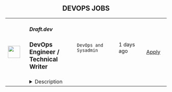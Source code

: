<div align="center"><h2>DEVOPS JOBS</h2></div><table><tr>
                <td width="100" height="100" rowspan="2">
                    <img src="https://wwr-pro.s3.amazonaws.com/logos/0018/9485/logo.gif" width="38px" height="auto">
                </td>
                <td width="300">
                    <h5>Draft.dev</h5>
                    <h3> DevOps Engineer / Technical Writer</h3>
                </td>
                <td width="300">
                    <code>DevOps and Sysadmin</code>
                </td>
                <td width="200">
                <text>1 days ago</text>
                </td>
                <td width="100" rowspan="2">
                <a href="https://weworkremotely.com/remote-jobs/draft-dev-devops-engineer-technical-writer" align="right" target="_blank">Apply</a>
                </td>
            </tr>
            <tr>
                <td colspan="3">
                <details><summary>Description</summary>
                <img src="https://we-work-remotely.imgix.net/logos/0018/9485/logo.gif?ixlib=rails-4.0.0&w=50&h=50&dpr=2&fit=fill&auto=compress" />

<p>
  <strong>Headquarters:</strong> USA
    <br /><strong>URL:</strong> <a href="https://draft.dev/">https://draft.dev/</a>
</p>

<h1>About the Job</h1><div>
<a href="http://draft.dev/">Draft.dev</a> is a content marketing agency focused on creating in-depth, technical content for growing technology companies. We work with subject matter experts from around the world to create tutorials, blog posts, and e-books for our clients. Founded in 2020, we're a small but quickly growing team of technologists, writers, marketers, and editors.</div><div>
<br>If you're a software developer and you want to build your personal brand while getting paid to write about interesting technical topics on the side, this will be a great part-time role for you!</div><div>
<br>📣 We're looking for <strong>DevOps Engineers</strong> who can write.</div><div>
<br>Draft.dev’s writers create technical blog posts and tutorials for clients in a wide range of industries and areas of technology. Writer pay starts at $300 per ~1500-word article and goes up as you complete more assignments.</div><div>
<br>This is a great side hustle as almost all our 200+ writers are full-time developers with a background in software engineering, data engineering, machine learning, product management, or similar.</div><div>
<br>Because we create content that will be read by a wide range of readers around the world, we are committed to supporting diversity in our writers (we currently have writers in over 50 countries).</div><div><br></div><h1>What You'll Do</h1><ul>
<li>Write content such as blogs, tutorials, guides, and other similar materials</li>
<li>Research and prepare demo code as needed</li>
<li>Conduct necessary research to ensure the accuracy of the content</li>
<li>Respond to editorial requests in a timely manner</li>
</ul><h1>Your Skills &amp; Experience</h1><ul>
<li>You have experience in <strong>Opentelemetry</strong> and/or</li>
<li>You have experience using <strong>bare metal servers</strong>
</li>
</ul><h1>What You'll Love</h1><ul>
<li>Remote work: 100% remote work environment allows for a flexible schedule and work from anywhere in the world</li>
<li>Asynchronous communication: No need to be available at specific hours or use real-time chat tools, promoting work-life balance</li>
<li>Diversity and inclusion: A company culture that values diversity and inclusivity in all aspects of our work</li>
<li>Fair pay: Competitive salary based on experience, and a commitment to paying fair rates for quality work</li>
<li>Honest feedback: A supportive work environment that values honesty and transparency in feedback to help employees grow and succeed.</li>
</ul><div>
<br>If you have any of the skills listed above, please apply!</div>

<p><strong>To apply:</strong> <a href="https://weworkremotely.com/remote-jobs/draft-dev-devops-engineer-technical-writer">https://weworkremotely.com/remote-jobs/draft-dev-devops-engineer-technical-writer</a></p>

                </details>
                </td>
            </tr>,<tr>
                <td width="100" height="100" rowspan="2">
                    <img src="https://pbs.twimg.com/profile_images/1673959375340290050/x7pNtXQ7_400x400.jpg" width="38px" height="auto">
                </td>
                <td width="300">
                    <h5>Canonical</h5>
                    <h3>Software Engineer - BootStack DevOps</h3>
                </td>
                <td width="300">
                    <code></code>
                </td>
                <td width="200">
                <text>0 days ago</text>
                </td>
                <td width="100" rowspan="2">
                <a href="https://canonical.com/careers/3290946" align="right" target="_blank">Apply</a>
                </td>
            </tr>
            <tr>
                <td colspan="3">
                <details><summary>Description</summary>
                
      <p>Help us shape the future of open source IT, devops, and IS, from bare metal to containers. Our goal is to revolutionise open source application and infrastructure operations.</p>
<p>We are on a mission to reshape the world of software operations, using Python and Golang for next-generation infrastructure-as-code and blazing a trail to model-driven operations. We want to enable companies to run very efficient bare metal operations for high performance computing, private cloud, data lakes and analytics. To achieve this we need to invent some new technology, and we need to build some new products. In support of that goal we hire software engineers who are passionate about quality, reliability and devops.</p>
<p>This team is part of our fully managed infrastructure operations organisation. Canonical runs many private OpenStack clouds and Kubernetes clusters for customers around the world, which enables us to improve our infra-as-code products based on our own real experience, mirroring that of our users and customers. We work in Python and Golang, creating open source operations capabilities that simplify these operations for anybody, worldwide, who is building on Ubuntu.</p>
<p>Our team collaborates with product, engineering, and operations teams. Most of the work is pure open source Python software development, with some planned work in Golang. The expectation is to focus on quality, design, documentation, tests and performance. The team develops and enhances our opscode and other open source packages, to ensure our platform is the easiest, most robust, and best performing way to drive your data centre.</p>
<p>This role is ideal for software engineers who want to work in Python/Golang, have a passion for distributed systems, and an interest in the entire Linux stack - from kernel to networking to virtualization and containers. Our Engineers are technically astute open source enthusiasts who are excited about cloud computing and are ready to join a global team charged with delivering world class services to our customers.</p>
<p><br><br></p>
<h3>What you’ll do</h3>
<ul>
<li>Work in Python and Golang to design and deliver open source software operations code</li>
<li>Work with the entire Linux stack, from kernel, networking, storage, to applications</li>
<li>Learn to think rigorously about application and infrastructure reliability</li>
<li>Shape high quality open source monitoring and alerting infrastructure</li>
<li>Simplify open source operations for our customers and open source community</li>
<li>Demonstrate sound engineering design and testing principles in your code</li>
<li>Follow agile software development practices</li>
<li>Coach and develop your colleagues where you have insights</li>
<li>Grow a healthy, collaborative engineering culture in line with the company values</li>
<li>Global travel up to 10% of time for internal and external events</li>
</ul>
<h3>Who you are</h3>
<ul>
<li>University degree in Computer Science or related software engineering field</li>
<li>Advanced level Python programming skills</li>
<li>Good to have - Golang programming skills</li>
<li>You are knowledgeable and passionate about software development&nbsp;</li>
<li>You are organised and want your team to deliver timely, high quality software</li>
<li>You have a demonstrated drive for continual learning</li>
<li>You understand the importance of reliable operations in a devops world</li>
<li>You have sound knowledge of cloud computing concepts &amp; technologies</li>
<li>You have practical knowledge of Linux and networking</li>
</ul>
<h3>What you will learn</h3>
<ul>
<li>Devops and site reliability engineering</li>
<li>OpenStack and Kubernetes in operation</li>
<li>Wide range of open source applications and skills</li>
<li>Real-life and hands-on exposure to a wide range of emerging technologies and tools&nbsp;</li>
</ul>
<h3>We offer:&nbsp;</h3>
<ul>
<li>Learning and development</li>
<li>Competitive salary</li>
<li>Recognition rewards</li>
<li>Annual leave</li>
<li>Priority Pass for travel</li>
</ul>
<h2><strong>About Canonical</strong></h2>
<p>Canonical is a pioneering tech firm that is at the forefront of the global move to open source. As the company that publishes Ubuntu, one of the most important open source projects and the platform for AI, IoT and the cloud, we are changing the world on a daily basis. We recruit on a global basis and set a very high standard for people joining the company. We expect excellence - in order to succeed, we need to be the best at what we do.</p>
<p>Canonical has been a remote-first company since its inception in 2004.​ Work at Canonical is a step into the future, and will challenge you to think differently, work smarter, learn new skills, and raise your game. Canonical provides a unique window into the world of 21st-century digital business.</p>
<h2><strong>Canonical is an equal opportunity employer</strong></h2>
<p>We are proud to foster a workplace free from discrimination. Diversity of experience, perspectives, and background create a better work environment and better products. <a href="https://canonical.com/careers/diversity/identity">Whatever your identity, we will give your application fair consideration.</a></p>
<p>#Stack</p><p>Requisition ID: 265</p><p></p>
    
                </details>
                </td>
            </tr>,<tr>
                <td width="100" height="100" rowspan="2">
                    <img src="https://pbs.twimg.com/profile_images/1470600385861611521/zGMS9sPM_400x400.png" width="38px" height="auto">
                </td>
                <td width="300">
                    <h5>Coalesce</h5>
                    <h3>DevOps Engineer</h3>
                </td>
                <td width="300">
                    <code></code>
                </td>
                <td width="200">
                <text>0 days ago</text>
                </td>
                <td width="100" rowspan="2">
                <a href="https://jobs.lever.co/coalesce.io/497eaa6d-bd10-438d-8ea9-0cf90a2b2d05" align="right" target="_blank">Apply</a>
                </td>
            </tr>
            <tr>
                <td colspan="3">
                <details><summary>Description</summary>
                <div class="section page-centered" data-qa="job-description"><div><span style="font-size: 10pt">Coalesce Software is hiring a DevOps Engineer to help us build the future of data analytics tooling. In this role you will play an important role in delivering our SaaS product to our customers at velocity and with reliability, working closely with our product, engineering, and customer success teams to keep our product moving forward and ensure an exceptional user experience for our customers.</span></div><div><br></div><div><span style="font-size: 10pt">What exactly does Coalesce do? Coalesce solves the most commonly failed project in IT: the data warehouse. Companies today need to be-data driven to be competitive. Coalesce is the only cloud-first data platform that enables companies to transform and streamline their analytics process, enabling data-driven decision making and visibility at enterprise scale.</span></div></div><div class="section page-centered"><div><h3>Key Responsibilities</h3><ul class="posting-requirements plain-list"><ul><li>Design and implement automated software builds, testing infrastructure, deployments, and associated monitoring</li><li>Contribute to CI/CD processes and infrastructure to facilitate faster deployment and testing times for software engineering teams</li><li>Contribute to planning and prioritization discussions</li><li>Facilitate onboarding customers from an infrastructure perspective</li></ul></ul></div></div><div class="section page-centered"><div><h3>Qualifications</h3><ul class="posting-requirements plain-list"><ul><li>Proficient with Kubernetes and/or Docker, preferably experience with GKE</li><li>Proficient with Google Cloud Platform or any major cloud platform--including experience with setting up and maintaining VMs, load balancing, containerization, certificates, etc.</li><li>Experience with GitHub Actions and Argo or similar CI/CD tooling</li><li>Experience with Terraform or similar IaaS</li><li>Experience with monitoring SaaS services</li><li>Exposure to software testing and the software development lifecycle</li></ul></ul></div></div><!--[2022-11-28] [GOLD-2535] Remove payTransparencyV1 when feature flag is fully removed--><div class="section page-centered" data-qa="closing-description"><div><span style="font-size: 10pt">Not a perfect fit? That’s OK! We have senior team members that can help you level up… Most importantly we are looking for individuals with the demonstrated ability to independently learn and develop. If you have an interest in data analytics and building great software with a high caliber team, we want to hear from you.</span></div></div><div class="section page-centered last-section-apply" data-qa="btn-apply-bottom"><a class="postings-btn template-btn-submit cerulean" data-qa="show-page-apply" href="https://jobs.lever.co/coalesce.io/497eaa6d-bd10-438d-8ea9-0cf90a2b2d05/apply">Apply for this job</a></div>
                </details>
                </td>
            </tr></table>